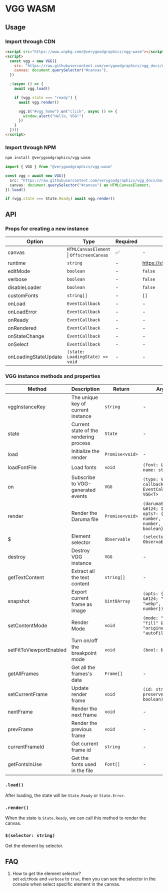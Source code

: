 # VGG WASM

## Usage

### Import through CDN

```html
<script src="https://www.unpkg.com/@verygoodgraphics/vgg-wasm"></script>
<script>
  const vgg = new VGG({
    src: "https://raw.githubusercontent.com/verygoodgraphics/vgg_docs/main/static/example/docs__example__vgg_homepage_v1.daruma",
    canvas: document.querySelector("#canvas"),
  })

  ;(async () => {
    await vgg.load()

    if (vgg.state === "ready") {
      await vgg.render()

      vgg.$("#vgg_home").on("click", async () => {
        window.alert("Hello, VGG!")
      })
    }
  })()
</script>
```

### Import through NPM

```bash
npm install @verygoodgraphics/vgg-wasm
```

```ts
import { VGG } from "@verygoodgraphics/vgg-wasm"

const vgg = await new VGG({
  src: "https://raw.githubusercontent.com/verygoodgraphics/vgg_docs/main/static/example/docs__example__vgg_homepage_v1.daruma",
  canvas: document.querySelector("#canvas") as HTMLCanvasElement,
}).load()

if (vgg.state === State.Ready) await vgg.render()
```

## API

### Props for creating a new instance

| Option               | Type                                     | Required | Default                            |
| -------------------- | ---------------------------------------- | -------- | ---------------------------------- |
| canvas               | `HTMLCanvasElement` \| `OffscreenCanvas` | ✅       | -                                  |
| runtime              | `string`                                 | -        | https://s5.vgg.cool/runtime/latest |
| editMode             | `boolean`                                | -        | `false`                            |
| verbose              | `boolean`                                | -        | `false`                            |
| disableLoader        | `boolean`                                | -        | `false`                            |
| customFonts          | `string[]`                               | -        | `[]`                               |
| onLoad               | `EventCallback`                          | -        | -                                  |
| onLoadError          | `EventCallback`                          | -        | -                                  |
| onReady              | `EventCallback`                          | -        | -                                  |
| onRendered           | `EventCallback`                          | -        | -                                  |
| onStateChange        | `EventCallback`                          | -        | -                                  |
| onSelect             | `EventCallback`                          | -        | -                                  |
| onLoadingStateUpdate | `(state: LoadingState) => void`          | -        | -                                  |

### VGG instance methods and properties

| Method                  | Description                            | Return          | Arguments                                                                                                     |
| ----------------------- | -------------------------------------- | --------------- | ------------------------------------------------------------------------------------------------------------- |
| vggInstanceKey          | The unique key of current instance     | `string`        | -                                                                                                             |
| state                   | Current state of the rendering process | `State`         | -                                                                                                             |
| load                    | Initialize the render                  | `Promise<void>` | -                                                                                                             |
| loadFontFile            | Load fonts                             | `void`          | `(font: Uint8Array, name: string): void`                                                                      |
| on                      | Subscribe to VGG-generated events      | `VGG`           | `(type: VGGEventType, callback: EventCallback): VGG<T>`                                                       |
| render                  | Render the Daruma file                 | `Promise<void>` | `(darumaSource: string &#124; Int8Array, opts?: {width: number, height: number, editMode?: boolean}): VGG<T>` |
| $                       | Element selector                       | `Observable`    | `(selector: T): Observable`                                                                                   |
| destroy                 | Destroy VGG instance                   | `VGG`           | -                                                                                                             |
| getTextContent          | Extract all the text content           | `string[]`      | -                                                                                                             |
| snapshot                | Export current frame as image          | `Uint8Array`    | `(opts: {type: "png" &#124; "jpg" &#124; "webp", quality: number}): Uint8Array`                               |
| setContentMode          | Render Mode                            | `void`          | `(mode: "fig" &#124; "fill" &#124; "original" &#124; "autoFill"): void`                                       |
| setFitToViewportEnabled | Turn on/off the breakpoint mode        | `void`          | `(bool: boolean): void`                                                                                       |
| getAllFrames            | Get all the frames's data              | `Frame[]`       | -                                                                                                             |
| setCurrentFrame         | Update render frame                    | `void`          | `(id: string, preserveScrollHeight: boolean): void`                                                           |
| nextFrame               | Render the next frame                  | `void`          | -                                                                                                             |
| prevFrame               | Render the previous frame              | `void`          | -                                                                                                             |
| currentFrameId          | Get current frame id                   | `string`        | -                                                                                                             |
| getFontsInUse           | Get the fonts used in the file         | `Font[]`        | -                                                                                                             |

### `.load()`

After loading, the state will be `State.Ready` or `State.Error`.

### `.render()`

When the state is `State.Ready`, we can call this method to render the canvas.

### `$(selector: string)`

Get the element by selector.

## FAQ

1. How to get the element selector?\
   set `editMode` and `verbose` to `true`, then you can see the selector in the console when select specific element in the canvas.
